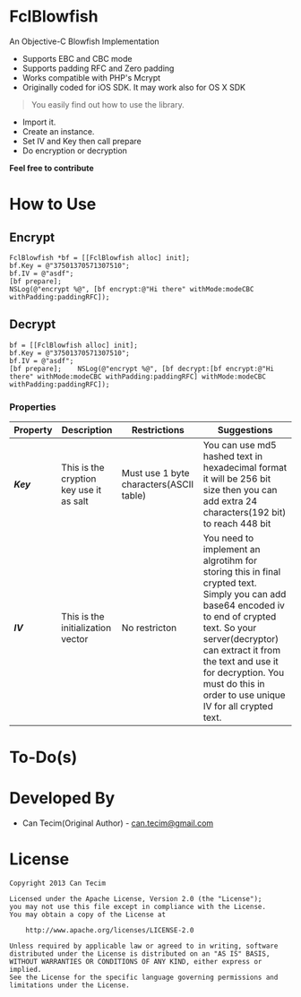FclBlowfish
===========

An Objective-C Blowfish Implementation


  * Supports EBC and CBC mode
  * Supports padding RFC and Zero padding
  * Works compatible with PHP's Mcrypt
  * Originally coded for iOS SDK. It may work also for OS X SDK

> You easily find out how to use the library.
  * Import it.
  * Create an instance.
  * Set IV and Key then call prepare
  * Do encryption or decryption

  **Feel free to contribute**

# How to Use
## Encrypt
```objc
FclBlowfish *bf = [[FclBlowfish alloc] init];
bf.Key = @"37501370571307510";
bf.IV = @"asdf";
[bf prepare];
NSLog(@"encrypt %@", [bf encrypt:@"Hi there" withMode:modeCBC withPadding:paddingRFC]);
```
## Decrypt
```objc
bf = [[FclBlowfish alloc] init];
bf.Key = @"37501370571307510";
bf.IV = @"asdf";
[bf prepare];    NSLog(@"encrypt %@", [bf decrypt:[bf encrypt:@"Hi there" withMode:modeCBC withPadding:paddingRFC] withMode:modeCBC withPadding:paddingRFC]);
```
### Properties
Property | Description | Restrictions | Suggestions
-------- | ----------- | ------------ | -----------
***Key*** | This is the cryption key use it as salt | Must use 1 byte characters(ASCII table) | You can use md5 hashed text in hexadecimal format it will be 256 bit size then you can add extra 24 characters(192 bit) to reach 448 bit
***IV*** | This is the initialization vector | No restricton | You need to implement an algrotihm for storing this in final crypted text. Simply you can add base64 encoded iv to end of crypted text. So your server(decryptor) can extract it from the text and use it for decryption. You must do this in order to use unique IV for all crypted text.

# To-Do(s)

# Developed By

  * Can Tecim(Original Author) - <can.tecim@gmail.com>
  
# License

    Copyright 2013 Can Tecim
    
    Licensed under the Apache License, Version 2.0 (the "License");
    you may not use this file except in compliance with the License.
    You may obtain a copy of the License at
    
        http://www.apache.org/licenses/LICENSE-2.0
    
    Unless required by applicable law or agreed to in writing, software
    distributed under the License is distributed on an "AS IS" BASIS,
    WITHOUT WARRANTIES OR CONDITIONS OF ANY KIND, either express or implied.
    See the License for the specific language governing permissions and
    limitations under the License.

